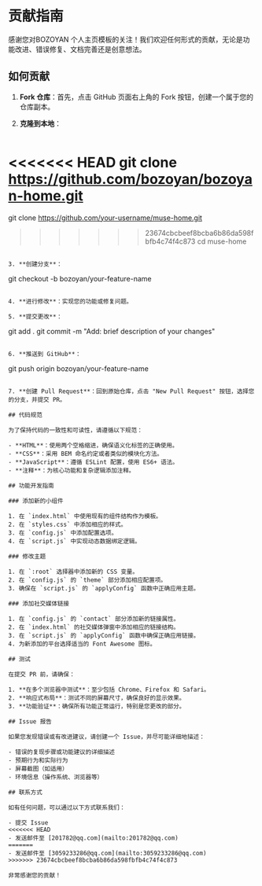 # 贡献指南

感谢您对BOZOYAN 个人主页模板的关注！我们欢迎任何形式的贡献，无论是功能改进、错误修复、文档完善还是创意想法。

## 如何贡献

1. **Fork 仓库**：首先，点击 GitHub 页面右上角的 Fork 按钮，创建一个属于您的仓库副本。

2. **克隆到本地**：
   ```
<<<<<<< HEAD
   git clone https://github.com/bozoyan/bozoyan-home.git
=======
   git clone https://github.com/your-username/muse-home.git
>>>>>>> 23674cbcbeef8bcba6b86da598fbfb4c74f4c873
   cd muse-home
   ```

3. **创建分支**：
   ```
   git checkout -b bozoyan/your-feature-name
   ```

4. **进行修改**：实现您的功能或修复问题。

5. **提交更改**：
   ```
   git add .
   git commit -m "Add: brief description of your changes"
   ```

6. **推送到 GitHub**：
   ```
   git push origin bozoyan/your-feature-name
   ```

7. **创建 Pull Request**：回到原始仓库，点击 "New Pull Request" 按钮，选择您的分支，并提交 PR。

## 代码规范

为了保持代码的一致性和可读性，请遵循以下规范：

- **HTML**：使用两个空格缩进，确保语义化标签的正确使用。
- **CSS**：采用 BEM 命名约定或者类似的模块化方法。
- **JavaScript**：遵循 ESLint 配置，使用 ES6+ 语法。
- **注释**：为核心功能和复杂逻辑添加注释。

## 功能开发指南

### 添加新的小组件

1. 在 `index.html` 中使用现有的组件结构作为模板。
2. 在 `styles.css` 中添加相应的样式。
3. 在 `config.js` 中添加配置选项。
4. 在 `script.js` 中实现动态数据绑定逻辑。

### 修改主题

1. 在 `:root` 选择器中添加新的 CSS 变量。
2. 在 `config.js` 的 `theme` 部分添加相应配置项。
3. 确保在 `script.js` 的 `applyConfig` 函数中正确应用主题。

### 添加社交媒体链接

1. 在 `config.js` 的 `contact` 部分添加新的链接属性。
2. 在 `index.html` 的社交媒体弹窗中添加相应的链接结构。
3. 在 `script.js` 的 `applyConfig` 函数中确保正确应用链接。
4. 为新添加的平台选择适当的 Font Awesome 图标。

## 测试

在提交 PR 前，请确保：

1. **在多个浏览器中测试**：至少包括 Chrome、Firefox 和 Safari。
2. **响应式布局**：测试不同的屏幕尺寸，确保良好的显示效果。
3. **功能验证**：确保所有功能正常运行，特别是您更改的部分。

## Issue 报告

如果您发现错误或有改进建议，请创建一个 Issue，并尽可能详细地描述：

- 错误的复现步骤或功能建议的详细描述
- 预期行为和实际行为
- 屏幕截图（如适用）
- 环境信息（操作系统、浏览器等）

## 联系方式

如有任何问题，可以通过以下方式联系我们：

- 提交 Issue
<<<<<<< HEAD
- 发送邮件至 [201782@qq.com](mailto:201782@qq.com)
=======
- 发送邮件至 [3059233286@qq.com](mailto:3059233286@qq.com)
>>>>>>> 23674cbcbeef8bcba6b86da598fbfb4c74f4c873

非常感谢您的贡献！ 